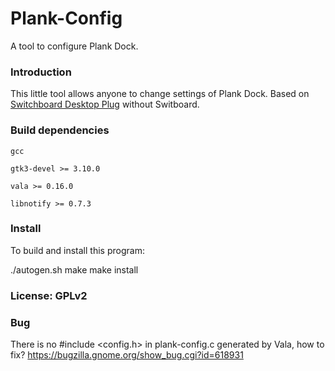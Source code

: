 Plank-Config
============

A tool to configure Plank Dock.


### Introduction

This little tool allows anyone to change settings of Plank Dock. Based on [Switchboard Desktop Plug](https://launchpad.net/switchboard-plug-pantheon-shell) without Switboard. 

### Build dependencies

`gcc`

`gtk3-devel >= 3.10.0`

`vala >= 0.16.0`

`libnotify >= 0.7.3`

### Install 
To build and install this program:

./autogen.sh
make
make install

### License: GPLv2

### Bug

There is no #include <config.h> in plank-config.c generated by Vala, how to fix?
https://bugzilla.gnome.org/show_bug.cgi?id=618931

